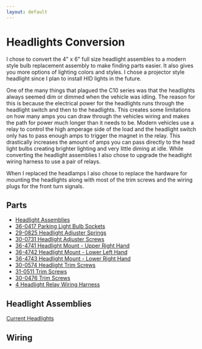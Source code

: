 ```yaml
---
layout: default
---
```


# Headlights Conversion
I chose to convert the 4" x 6" full size headlight assembles to a modern style bulb replacement assembly to make finding parts easier. It also gives you more options of lighting colors and styles. I chose a projector style headlight since I plan to install HID lights in the future.

One of the many things that plagued the C10 series was that the headlights always seemed dim or dimmed when the vehicle was idling. The reason for this is because the electrical power for the headlights runs through the headlight switch and then to the headlights. This creates some limitations on how many amps you can draw through the vehicles wiring and makes the path for power much longer than it needs to be. Modern vehicles use a relay to control the high amperage side of the load and the headlight switch only has to pass enough amps to trigger the magnet in the relay. This drastically increases the amount of amps you can pass directly to the head light bulbs creating brighter lighting and very little diming at idle. While converting the headlight assemblies I also chose to upgrade the headlight wiring harness to use a pair of relays.

When I replaced the headlamps I also chose to replace the hardware for mounting the headlights along with most of the trim screws and the wiring plugs for the front turn signals.

## Parts
* [Headlight Assemblies](https://www.octanelighting.com/auto-lighting/headlights/4x6-headlights/4x6-black-projector-crystal-clear-glass-halogen-h-set-ol-138-black-60w-sw-2.html)
* [36-0417 Parking Light Bulb Sockets](https://www.lmctruck.com/1973-87-chevy-gmc/cc-1983-88-parklight-models-with-dual-headlights)
* [29-0825 Headlight Adjuster Springs](https://www.lmctruck.com/1973-87-chevy-gmc/cc-1981-87-dual-headlight)
* [30-0731 Headlight Adjuster Screws](https://www.lmctruck.com/1973-87-chevy-gmc/cc-1981-87-dual-headlight)
* [36-4741 Headlight Mount - Upper Right Hand](https://www.lmctruck.com/1973-87-chevy-gmc/cc-1981-87-dual-headlight)
* [36-4742 Headlight Mount - Lower Left Hand](https://www.lmctruck.com/1973-87-chevy-gmc/cc-1981-87-dual-headlight)
* [36-4743 Headlight Mount - Lower Right Hand](https://www.lmctruck.com/1973-87-chevy-gmc/cc-1981-87-dual-headlight)
* [30-0574 Headlight Trim Screws](https://www.lmctruck.com/1973-87-chevy-gmc/cc-1981-87-dual-headlight)
* [31-0511 Trim Screws](https://www.lmctruck.com/1973-87-chevy-gmc/cc-1985-87-grille-and-components-with-dual-headlights-gmc)
* [30-0476 Trim Screws](https://www.lmctruck.com/1973-87-chevy-gmc/cc-1985-87-grille-and-components-with-dual-headlights-gmc)
* [4 Headlight Relay Wiring Harness](https://www.amazon.com/gp/product/B00GNU37QU/ref=ppx_yo_dt_b_search_asin_title?ie=UTF8&psc=1)

## Headlight Assemblies
[Current Headlights](https://www.octanelighting.com/auto-lighting/headlights/4x6-headlights/4x6-black-projector-crystal-clear-glass-halogen-h-set-ol-138-black-60w-sw-2.html)



## Wiring